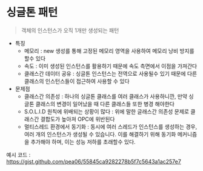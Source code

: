 # 싱글톤 패턴
>객체의 인스턴스가 오직 1개만 생성되는 패턴 

* 특징
  *  메모리 : new 생성를 통해 고정된 메모리 영역을 사용하여 메모리 낭비 방지를 할수 있다
  *  속도 : 이미 생성된 인스턴스를 활용하기 때문에 속도 측면에서 이점을 가져간다
  *  클래스간 데이터 공유 : 싱글톤 인스턴스는 전역으로 사용될수 있기 때문에  다른 클래스의 인스턴스들이 접근하여 사용할 수 있다
* 문제점
  * 클래스간 의존성 : 하나의 싱글톤 클래스를 여러 클래스가 사용하니깐, 만약 싱글톤 클래스의 변경이 일어났을 때 다른 클래스들 또한 병경 해야한다
  * S.O.L.I.D 원칙에 위배되는 상황이 많다 : 위에 말한 글래스간 의존성 문제로 클래스간 결합도가 높아져 OPC에 위반된다
  * 멀티스레드 환경에서 동기화 : 동시에 여러 스레드가 인스턴스를 생성하는 경우, 여러 개의 인스턴스가 생성될 수 있습니다. 이를 해결하기 위해 동기화 메커니즘을 추가해야 하며, 이는 성능 저하를 초래할수 있다.

예시 코드 : https://gist.github.com/pea06/55845ca9282278b5f7c5643a1ac257e7